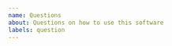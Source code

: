```yaml
---
name: Questions
about: Questions on how to use this software
labels: question
---
```


<!--

Moved to discussion.

Please post there.
https://github.com/ko-ichi-h/khcoder/discussions

-->
